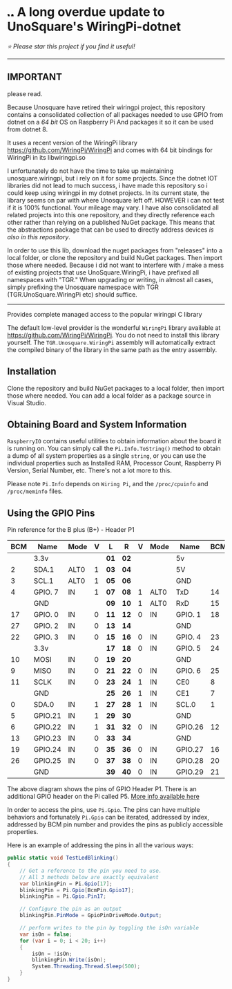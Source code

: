 # <img src="https://raw.githubusercontent.com/timgroote/wiringpi-dotnet8/master/logos/raspberryio-logo-32.png" alt="wiringpi-dotnet" style="width:16px; height:16px" />  A long overdue update to UnoSquare's WiringPi-dotnet

*:star: Please star this project if you find it useful!*

----------------

## IMPORTANT
please read.

Because Unosquare have retired their wiringpi project, this repository contains a consolidated collection of all packages needed to use GPIO from dotnet on a _64 bit_ OS on Raspberry Pi
And packages it so it can be used from dotnet 8.

It uses a recent version of the WiringPi library https://github.com/WiringPi/WiringPi
and comes with 64 bit bindings for WiringPi in its libwiringpi.so

I unfortunately do not have the time to take up maintaining unosquare.wiringpi, but i rely on it for some projects.
Since the dotnet IOT libraries did not lead to much success, i have made this repository so i could keep using wiringpi in my dotnet projects.
In its current state, the library seems on par with where Unosquare left off.
HOWEVER i can not test if it is 100% functional. Your mileage may vary.
I have also consolidated all related projects into this one repository, and they directly reference each other rather than relying on a published NuGet package.
This means that the abstractions package that can be used to directly address devices _is also in this repository_.

In order to use this lib, download the nuget packages from "releases" into a local folder, or clone the repository and build NuGet packages.
Then import those where needed.
Because i did not want to interfere with / make a mess of existing projects that use UnoSquare.WiringPi, i have prefixed all namespaces with "TGR."
When upgrading or writing, in almost all cases, simply prefixing the Unosquare namespace with TGR (TGR.UnoSquare.WiringPi etc) should suffice.

----------------

Provides complete managed access to the popular wiringpi C library

The default low-level provider is the wonderful ```WiringPi``` library available at https://github.com/WiringPi/WiringPi. You do not need to install this library yourself. The ```TGR.Unosquare.WiringPi``` assembly will automatically extract the compiled binary of the library in the same path as the entry assembly.

## Installation

Clone the repository and build NuGet packages to a local folder, then import those where needed.
You can add a local folder as a package source in Visual Studio.

## Obtaining Board and System Information
```RaspberryIO``` contains useful utilities to obtain information about the board it is running on. You can simply call the ```Pi.Info.ToString()``` method to obtain a dump of all system properties as a single ```string```, or you can use the individual properties such as Installed RAM, Processor Count, Raspberry Pi Version, Serial Number, etc. There's not a lot more to this.

Please note ```Pi.Info``` depends on ```Wiring Pi```, and the ```/proc/cpuinfo``` and ```/proc/meminfo``` files.

## Using the GPIO Pins
Pin reference for the B plus (B+) - Header P1

| BCM |  Name    | Mode | V   | L      | R      | V   | Mode | Name    |  BCM |
| --- | -------- | ---- | --- | ------ | ------ | --- | ---- | ------- | ---- |
|     |     3.3v |      |     | **01** | **02** |     |      | 5v      |      |
|   2 |    SDA.1 | ALT0 | 1   | **03** | **04** |     |      | 5V      |      |
|   3 |    SCL.1 | ALT0 | 1   | **05** | **06** |     |      | GND     |      |
|   4 |  GPIO. 7 |   IN | 1   | **07** | **08** | 1   | ALT0 | TxD     |  14  |
|     |      GND |      |     | **09** | **10** | 1   | ALT0 | RxD     |  15  |
|  17 |  GPIO. 0 |   IN | 0   | **11** | **12** | 0   | IN   | GPIO. 1 |  18  |
|  27 |  GPIO. 2 |   IN | 0   | **13** | **14** |     |      | GND     |      |
|  22 |  GPIO. 3 |   IN | 0   | **15** | **16** | 0   | IN   | GPIO. 4 |  23  |
|     |     3.3v |      |     | **17** | **18** | 0   | IN   | GPIO. 5 |  24  |
|  10 |     MOSI |   IN | 0   | **19** | **20** |     |      | GND     |      |
|   9 |     MISO |   IN | 0   | **21** | **22** | 0   | IN   | GPIO. 6 |  25  |
|  11 |     SCLK |   IN | 0   | **23** | **24** | 1   | IN   | CE0     |  8   |
|     |      GND |      |     | **25** | **26** | 1   | IN   | CE1     |  7   |
|   0 |    SDA.0 |   IN | 1   | **27** | **28** | 1   | IN   | SCL.0   |  1   |
|   5 |  GPIO.21 |   IN | 1   | **29** | **30** |     |      | GND     |      |
|   6 |  GPIO.22 |   IN | 1   | **31** | **32** | 0   | IN   | GPIO.26 |  12  |
|  13 |  GPIO.23 |   IN | 0   | **33** | **34** |     |      | GND     |      |
|  19 |  GPIO.24 |   IN | 0   | **35** | **36** | 0   | IN   | GPIO.27 |  16  |
|  26 |  GPIO.25 |   IN | 0   | **37** | **38** | 0   | IN   | GPIO.28 |  20  |
|     |      GND |      |     | **39** | **40** | 0   | IN   | GPIO.29 |  21  |

The above diagram shows the pins of GPIO Header P1. There is an additional GPIO header on the Pi called P5. [More info available here](http://www.raspberrypi-spy.co.uk/2012/09/raspberry-pi-p5-header/)

In order to access the pins, use ```Pi.Gpio```. The pins can have multiple behaviors and fortunately ```Pi.Gpio``` can be iterated, addressed by index, addressed by BCM pin number and provides the pins as publicly accessible properties.

Here is an example of addressing the pins in all the various ways:

```csharp
public static void TestLedBlinking()
{
    // Get a reference to the pin you need to use.
    // All 3 methods below are exactly equivalent
    var blinkingPin = Pi.Gpio[17];
    blinkingPin = Pi.Gpio[BcmPin.Gpio17];
    blinkingPin = Pi.Gpio.Pin17;

    // Configure the pin as an output
    blinkingPin.PinMode = GpioPinDriveMode.Output;

    // perform writes to the pin by toggling the isOn variable
    var isOn = false;
    for (var i = 0; i < 20; i++)
    {
        isOn = !isOn;
        blinkingPin.Write(isOn);
        System.Threading.Thread.Sleep(500);
    }
}
```

